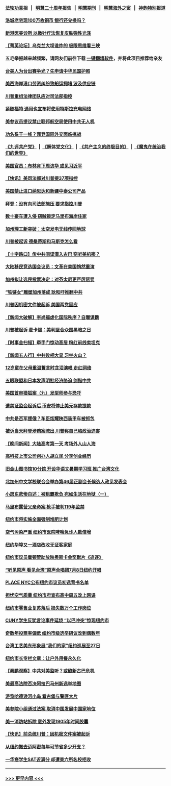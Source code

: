 #### [法轮功真相](https://github.com/gfw-breaker/truth/blob/master/README.md?t=0) &nbsp;&nbsp;|&nbsp;&nbsp; [明慧二十周年报告](https://github.com/gfw-breaker/mh-reports/blob/master/README.md?t=0) &nbsp;&nbsp;|&nbsp;&nbsp;[明慧期刊](https://github.com/gfw-breaker/mh-qikan) &nbsp;&nbsp;|&nbsp;&nbsp; [明慧海外之窗](https://github.com/gfw-breaker/mh-news/blob/master/README.md?t=0) &nbsp;&nbsp;|&nbsp;&nbsp; [神韵特别报道](https://github.com/gfw-breaker/mh-news/blob/master/shenyun.md?t=0)
#### [洛城老宅现100万枚铜币 银行还兑换吗？](../pages/nsc412/n14013491.md?t=06100944) 
#### [新港医美诊所 以微针疗法恢复皮肤弹性光泽](../pages/nsc412/n14013475.md?t=06100944) 
#### [【菁英论坛】乌克兰大坝谁炸的 极限思维看三峡](../pages/nsc412/n14013441.md?t=06100944) 
#### 五毛举报越来越频繁，请网友们前往下载 [一键翻墙软件](https://github.com/gfw-breaker/ssr-accounts)，并将此项目推荐给亲友
#### [台美人为台出赛争光？先申请中华民国护照](../pages/nsc412/n14013434.md?t=06100944) 
#### [美西海岸港口劳资纠纷致船运拥堵 波及供应链](../pages/nsc412/n14013439.md?t=06100944) 
#### [川普重组法律团队应对司法部指控](../pages/nsc412/n14013385.md?t=06100944) 
#### [紧随福特 通用也宣布将使用特斯拉充电网络](../pages/nsc412/n14013430.md?t=06100944) 
#### [美参议员提议禁止联邦航空局使用中共无人机](../pages/nsc412/n14013366.md?t=06100944) 
#### [功名系于一线？拜登国际外交面临挑战](../pages/nsc412/n14013390.md?t=06100944) 
#### [《九评共产党》](https://github.com/begood0513/9ping.md/blob/master/README.md) &nbsp;|&nbsp; [《解体党文化》](../../../../jtdwh.md/blob/master/README.md)  &nbsp;|&nbsp; [《共产主义的终极目的》](../../../../gczydzjmd.md/blob/master/README.md) &nbsp;|&nbsp; [《魔鬼在统治我们的世界》](../../../../mgztzwmdsj.md/blob/master/README.md) 
#### [美国官员：布林肯下周访华 或见习近平](../pages/nsc412/n14013392.md?t=06100944) 
#### [【快讯】美司法部对川普提37项指控](../pages/nsc412/n14013395.md?t=06100944) 
#### [美国禁止进口纳思达和新疆中泰公司产品](../pages/nsc412/n14013388.md?t=06100944) 
#### [拜登：没有向司法部施压 要求指控川普](../pages/nsc412/n14013391.md?t=06100944) 
#### [数十豪车遭入侵 窃贼锁定马里布海岸住家](../pages/nsc412/n14013394.md?t=06100944) 
#### [加州理工新突破：太空发电无线传回地球](../pages/nsc412/n14013389.md?t=06100944) 
#### [川普被起诉 德桑蒂斯和马斯克怎么看](../pages/nsc412/n14013334.md?t=06100944) 
#### [【十字路口】传中共间谍潜入古巴 窃听美机密？](../pages/nsc412/n14013251.md?t=06100944) 
#### [大陆移民竞选国会议员：文革在美国悄然重演](../pages/nsc412/n14012813.md?t=06100944) 
#### [加州拟让选民投票决定：对芬太尼更严厉惩罚](../pages/nsc412/n14013011.md?t=06100944) 
#### [“铁链女”雕塑加州落成 耿和吁推翻中共](../pages/nsc412/n14013004.md?t=06100944) 
#### [川普因机密文件被起诉 美国两党回应](../pages/nsc412/n14013173.md?t=06100944) 
#### [【新闻大破解】李尚福虚化国际秩序？自曝谋霸](../pages/nsc412/n14013214.md?t=06100944) 
#### [川普被起诉 麦卡锡：美利坚合众国黑暗之日](../pages/nsc412/n14013316.md?t=06100944) 
#### [【时事金扫描】牵手门惊动高层 粉红前线卖坦克](../pages/nsc412/n14012807.md?t=06100944) 
#### [【新闻五人行】中共败相大显 习坐火山？](../pages/nsc412/n14013320.md?t=06100944) 
#### [12岁童在父母重温誓言时含泪演唱 走红网络](../pages/nsc412/n14013143.md?t=06100944) 
#### [五眼联盟和日本发声明批经济胁迫 剑指中共](../pages/nsc412/n14013308.md?t=06100944) 
#### [美国首审猎狐案（九）发型师参与恐吓](../pages/nsc412/n14012908.md?t=06100944) 
#### [遭美证监会起诉后 币安将停止美元存款提款](../pages/nsc412/n14013219.md?t=06100944) 
#### [中共是否军援俄？车臣炫耀陕西装甲车被抓包](../pages/nsc412/n14013189.md?t=06100944) 
#### [被诉当天拜登涉贿案流出 川普称自己陷政治迫害](../pages/nsc412/n14013172.md?t=06100944) 
#### [【晚间新闻】大陆高考第一天 考场外人山人海](../pages/nsc412/n14013070.md?t=06100944) 
#### [高科技上市公司创办人胡立民  分享创业经历](../pages/nsc412/n14013017.md?t=06100944) 
#### [旧金山图书馆10分馆 开设华语文暑期学习班 推广台湾文化](../pages/nsc412/n14013015.md?t=06100944) 
#### [北加州中文学校联合会举办第46届正副会长候选人政见发表会](../pages/nsc412/n14013008.md?t=06100944) 
#### [小房东悲惨自述：被租霸欺负 宛如生活在地狱（一）](../pages/nsc412/n14012924.md?t=06100944) 
#### [马里布露营父亲命案 枪手被判119年监禁](../pages/nsc412/n14012916.md?t=06100944) 
#### [纽约市将实施全面强制堆肥计划](../pages/nsc412/n14012898.md?t=06100944) 
#### [空气污染严重 纽约市医院哮喘急诊人数倍增](../pages/nsc412/n14012884.md?t=06100944) 
#### [纽约华埠又一酒店改收无证客家庭](../pages/nsc412/n14012895.md?t=06100944) 
#### [纽约市议员霍顿赞助放映奥斯卡金奖默片《追逐》](../pages/nsc412/n14012902.md?t=06100944) 
#### [“听见原声 看见台湾”原声合唱团7月8日纽约开唱](../pages/nsc412/n14012892.md?t=06100944) 
#### [PLACE NYC公布纽约市议员初选背书名单](../pages/nsc412/n14012901.md?t=06100944) 
#### [担忧空气质量 纽约市府宣布高中周五改上网课](../pages/nsc412/n14012897.md?t=06100944) 
#### [纽约市零售业复苏落后 损失数万个工作岗位](../pages/nsc412/n14012886.md?t=06100944) 
#### [CUNY学生反犹言论事件延烧 “以巴冲突”惊现纽约市](../pages/nsc412/n14012910.md?t=06100944) 
#### [奇数年投票率偏低 纽约市级选举研议改到偶数年](../pages/nsc412/n14012905.md?t=06100944) 
#### [台湾工艺美东形象展“我们的家”纽约巡展至27日](../pages/nsc412/n14012863.md?t=06100944) 
#### [纽约市长专栏文章：让户外用餐永久化](../pages/nsc412/n14012865.md?t=06100944) 
#### [【秦鹏观察】中共对美监听？或酿新古巴危机](../pages/nsc412/n14012690.md?t=06100944) 
#### [美最高法院否决阿拉巴马州新选举地图](../pages/nsc412/n14012608.md?t=06100944) 
#### [游览哈德逊河小岛 看古堡与警匪大片](../pages/nsc412/n14011931.md?t=06100944) 
#### [美参院小组通过法案 取消中国发展中国家地位](../pages/nsc412/n14012741.md?t=06100944) 
#### [美一消防站拆除 意外发现1905年时间胶囊](../pages/nsc412/n14012738.md?t=06100944) 
#### [【快讯】前总统川普：因机密文件案被起诉](../pages/nsc412/n14012714.md?t=06100944) 
#### [从纽约搬去迈阿密每年可节省多少开支？](../pages/nsc412/n14012687.md?t=06100944) 
#### [一华裔学生SAT近满分 却遭美六所名校拒收](../pages/nsc412/n14012604.md?t=06100944) 

----
#### [ >>> 更早内容 <<< ](../indexes/nsc412-earlier.md)
